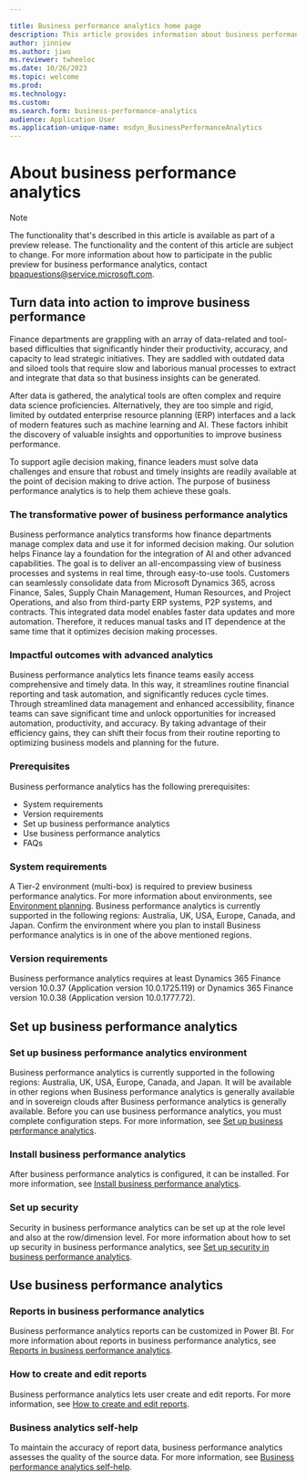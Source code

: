 ```yaml
---

title: Business performance analytics home page
description: This article provides information about business performance analytics.
author: jinniew
ms.author: jiwo
ms.reviewer: twheeloc 
ms.date: 10/26/2023
ms.topic: welcome
ms.prod: 
ms.technology:
ms.custom:
ms.search.form: business-performance-analytics
audience: Application User
ms.application-unique-name: msdyn_BusinessPerformanceAnalytics
---
```


# About business performance analytics

> [!NOTE]
> The functionality that's described in this article is available as part of a preview release. The functionality and the content of this article are subject to change. For more information about how to participate in the public preview for business performance analytics, contact <bpaquestions@service.microsoft.com>.

## Turn data into action to improve business performance 

Finance departments are grappling with an array of data-related and tool-based difficulties that significantly hinder their productivity, accuracy, and capacity to lead strategic initiatives. They are saddled with outdated data and siloed tools that require slow and laborious manual processes to extract and integrate that data so that business insights can be generated.

After data is gathered, the analytical tools are often complex and require data science proficiencies. Alternatively, they are too simple and rigid, limited by outdated enterprise resource planning (ERP) interfaces and a lack of modern features such as machine learning and AI. These factors inhibit the discovery of valuable insights and opportunities to improve business performance. 

To support agile decision making, finance leaders must solve data challenges and ensure that robust and timely insights are readily available at the point of decision making to drive action. The purpose of business performance analytics is to help them achieve these goals.

### The transformative power of business performance analytics

Business performance analytics transforms how finance departments manage complex data and use it for informed decision making. Our solution helps Finance lay a foundation for the integration of AI and other advanced capabilities. The goal is to deliver an all-encompassing view of business processes and systems in real time, through easy-to-use tools. Customers can seamlessly consolidate data from Microsoft Dynamics 365, across Finance, Sales, Supply Chain Management, Human Resources, and Project Operations, and also from third-party ERP systems, P2P systems, and contracts. This integrated data model enables faster data updates and more automation. Therefore, it reduces manual tasks and IT dependence at the same time that it optimizes decision making processes.

### Impactful outcomes with advanced analytics

Business performance analytics lets finance teams easily access comprehensive and timely data. In this way, it streamlines routine financial reporting and task automation, and significantly reduces cycle times. Through streamlined data management and enhanced accessibility, finance teams can save significant time and unlock opportunities for increased automation, productivity, and accuracy. By taking advantage of their efficiency gains, they can shift their focus from their routine reporting to optimizing business models and planning for the future.

### Prerequisites

Business performance analytics has the following prerequisites:

- System requirements
- Version requirements
- Set up business performance analytics
- Use business performance analytics
- FAQs

### System requirements

A Tier-2 environment (multi-box) is required to preview business performance analytics. For more information about environments, see [Environment planning](../../fin-ops-core/fin-ops/imp-lifecycle/environment-planning.md). Business performance analytics is currently supported in the following regions: Australia, UK, USA, Europe, Canada, and Japan. Confirm the environment where you plan to install Business performance analytics is in one of the above mentioned regions.

### Version requirements

Business performance analytics requires at least Dynamics 365 Finance version 10.0.37 (Application version 10.0.1725.119) or Dynamics 365 Finance version 10.0.38 (Application version 10.0.1777.72).


## Set up business performance analytics

### Set up business performance analytics environment

Business performance analytics is currently supported in the following regions: Australia, UK, USA, Europe, Canada, and Japan. It will be available in other regions when Business performance analytics is generally available and in sovereign clouds after Business performance analytics is generally available. Before you can use business performance analytics, you must complete configuration steps. For more information, see [Set up business performance analytics](configure-BPA.md).

### Install business performance analytics

After business performance analytics is configured, it can be installed. For more information, see [Install business performance analytics](install-bpa.md).

### Set up security 

Security in business performance analytics can be set up at the role level and also at the row/dimension level. For more information about how to set up security in business performance analytics, see [Set up security in business performance analytics](set-up-security.md).

## Use business performance analytics 

### Reports in business performance analytics 

Business performance analytics reports can be customized in Power BI. For more information about reports in business performance analytics, see [Reports in business performance analytics](Reports-in-BPA.md).

### How to create and edit reports

Business performance analytics lets user create and edit reports. For more information, see [How to create and edit reports](how-to-create-and-edit-reports.md).

### Business analytics self-help

To maintain the accuracy of report data, business performance analytics assesses the quality of the source data. For more information, see [Business performance analytics self-help](/troubleshoot/dynamics-365/finance/business-performance-analytics/business-performance-analytics-self-help-overview).

